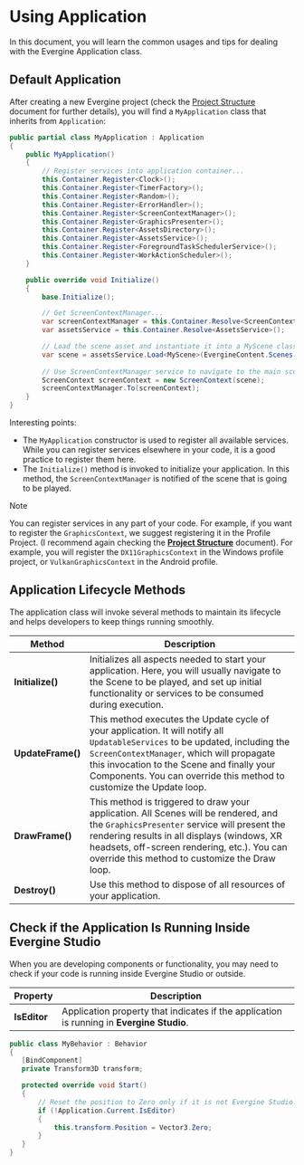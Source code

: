 # Using Application

In this document, you will learn the common usages and tips for dealing with the Evergine Application class.

## Default Application

After creating a new Evergine project (check the [Project Structure](../project_structure.md) document for further details), you will find a `MyApplication` class that inherits from `Application`:

```csharp
public partial class MyApplication : Application
{
    public MyApplication()
    {
        // Register services into application container...
        this.Container.Register<Clock>();
        this.Container.Register<TimerFactory>();
        this.Container.Register<Random>();
        this.Container.Register<ErrorHandler>();
        this.Container.Register<ScreenContextManager>();
        this.Container.Register<GraphicsPresenter>();
        this.Container.Register<AssetsDirectory>();
        this.Container.Register<AssetsService>();
        this.Container.Register<ForegroundTaskSchedulerService>();            
        this.Container.Register<WorkActionScheduler>();
    }

    public override void Initialize()
    {
        base.Initialize();

        // Get ScreenContextManager...
        var screenContextManager = this.Container.Resolve<ScreenContextManager>();
        var assetsService = this.Container.Resolve<AssetsService>();

        // Load the scene asset and instantiate it into a MyScene class instance...
        var scene = assetsService.Load<MyScene>(EvergineContent.Scenes.MyScene_wescene);
                
        // Use ScreenContextManager service to navigate to the main scene (MyScene)...
        ScreenContext screenContext = new ScreenContext(scene);
        screenContextManager.To(screenContext);
    }
}
```

Interesting points:
* The `MyApplication` constructor is used to register all available services. While you can register services elsewhere in your code, it is a good practice to register them here.
* The `Initialize()` method is invoked to initialize your application. In this method, the `ScreenContextManager` is notified of the scene that is going to be played.

> [!NOTE]
> You can register services in any part of your code. For example, if you want to register the `GraphicsContext`, we suggest registering it in the Profile Project. (I recommend again checking the [**Project Structure**](../project_structure.md) document). For example, you will register the `DX11GraphicsContext` in the Windows profile project, or `VulkanGraphicsContext` in the Android profile.

## Application Lifecycle Methods

The application class will invoke several methods to maintain its lifecycle and helps developers to keep things running smoothly.

| Method | Description |
| --- | --- |
| **Initialize()** | Initializes all aspects needed to start your application. Here, you will usually navigate to the Scene to be played, and set up initial functionality or services to be consumed during execution. |
| **UpdateFrame()** | This method executes the Update cycle of your application. It will notify all `UpdatableServices` to be updated, including the `ScreenContextManager`, which will propagate this invocation to the Scene and finally your Components. You can override this method to customize the Update loop. |
| **DrawFrame()** | This method is triggered to draw your application. All Scenes will be rendered, and the `GraphicsPresenter` service will present the rendering results in all displays (windows, XR headsets, off-screen rendering, etc.). You can override this method to customize the Draw loop. |
| **Destroy()** | Use this method to dispose of all resources of your application. |

## Check if the Application Is Running Inside Evergine Studio

When you are developing components or functionality, you may need to check if your code is running inside Evergine Studio or outside.

| Property | Description |
| --- | --- |
| **IsEditor** | Application property that indicates if the application is running in **Evergine Studio**.  |

 ```csharp
public class MyBehavior : Behavior
{
    [BindComponent]
    private Transform3D transform;

    protected override void Start()
    {    
        // Reset the position to Zero only if it is not Evergine Studio...        
        if (!Application.Current.IsEditor)
        {
            this.transform.Position = Vector3.Zero;
        }
    }
}
```